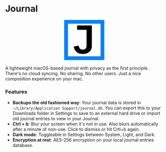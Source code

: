# Journal
<p align="center">
  <img src="src-tauri/icons/128x128.png" alt="Journal Logo" width="128" />
</p>

A lightweight macOS-based journal with privacy as the first principle. There's no cloud syncing. No sharing. No other users. Just a nice composition experience on your mac.

### Features
* **Backups the old fashioned way**: Your journal data is stored in `~/Library/Application Support/journal.db`. You can export this to your Downloads folder in Settings to save to an external hard drive or import old journal entries to view in your Journal.
* **Ctrl + b**: Blur your screen when it's not in use. Also blurs automatically after a minute of non-use. Click to dismiss or hit Crtl+b again.
* **Dark mode**: Toggleable in Settings between System, Light, and Dark.
* **Encryption at rest**: AES-256 encryption on your local journal entries database.